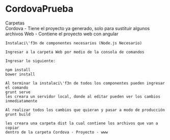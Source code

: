 # CordovaPrueba
Carpetas\
	Cordova - Tiene el proyecto ya generado, solo para sustituir algunos archivos
	Web - Contiene el proyecto web con angular
	
	Instalaci\'f3n de componentes necesarios (Node.js Necesario)
	
	Ingresar a la carpeta Web por medio de la consola de comandos
	
	Ingresar lo siguiente:
	
	npm install
	bower install

	Al terminar la instalaci\'f3n de todos los componentes pueden ingresar el comando
	grunt serve
	les creara un servidor local, donde al editar pueden ver los cambios inmediatamente
	
	Al realizar todos los cambios que quieran y pasar a modo de producción
	grunt build
	
	les creara una carpeta dist la cual contiene los archivos que van a copiar
	dentro de la carpeta Cordova - Proyecto - www
